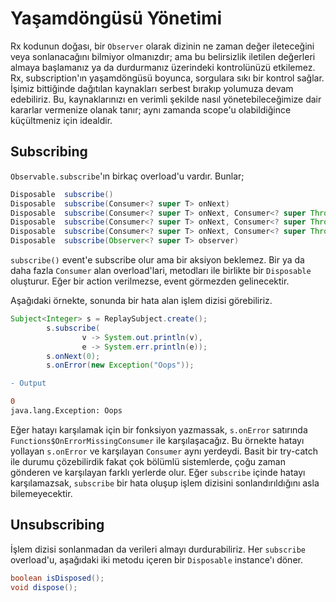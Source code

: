 # Yaşamdöngüsü Yönetimi

Rx kodunun doğası, bir `Observer` olarak dizinin ne zaman değer ileteceğini veya sonlanacağını bilmiyor olmanızdır; ama bu belirsizlik iletilen değerleri almaya başlamanız ya da durdurmanız üzerindeki kontrolünüzü etkilemez. Rx, subscription'ın yaşamdöngüsü boyunca, sorgulara sıkı bir kontrol sağlar. İşimiz bittiğinde dağıtılan kaynakları serbest bırakıp yolumuza devam edebiliriz. Bu, kaynaklarınızı en verimli şekilde nasıl yönetebileceğimize dair kararlar vermenize olanak tanır; aynı zamanda scope'u olabildiğince küçültmeniz için idealdir.

## Subscribing
`Observable.subscribe`'ın birkaç overload'u vardır. Bunlar;

```java
Disposable 	subscribe()
Disposable 	subscribe(Consumer<? super T> onNext)
Disposable 	subscribe(Consumer<? super T> onNext, Consumer<? super Throwable> onError)
Disposable 	subscribe(Consumer<? super T> onNext, Consumer<? super Throwable> onError, Action onComplete)
Disposable 	subscribe(Consumer<? super T> onNext, Consumer<? super Throwable> onError, Action onComplete, Consumer<? super Disposable> onSubscribe)
Disposable 	subscribe(Observer<? super T> observer)
```

`subscribe()` event'e subscribe olur ama bir aksiyon beklemez. Bir ya da daha fazla `Consumer` alan overload'lari, metodları ile birlikte bir `Disposable` oluşturur. Eğer bir action verilmezse, event görmezden gelinecektir.

Aşağıdaki örnekte, sonunda bir hata alan işlem dizisi görebiliriz.

```java
Subject<Integer> s = ReplaySubject.create();
        s.subscribe(
                v -> System.out.println(v),
                e -> System.err.println(e));
        s.onNext(0);
        s.onError(new Exception("Oops"));
```

```diff
- Output 

0
java.lang.Exception: Oops
```

Eğer hatayı karşılamak için bir fonksiyon yazmassak, `s.onError` satırında `Functions$OnErrorMissingConsumer` ile karşılaşacağız. Bu örnekte hatayı yollayan `s.onError` ve karşılayan `Consumer` aynı yerdeydi. Basit bir try-catch ile durumu çözebilirdik fakat çok bölümlü sistemlerde, çoğu zaman gönderen ve karşılayan farklı yerlerde olur. Eğer `subscribe` içinde hatayı karşılamazsak, `subscribe` bir hata oluşup işlem dizisini sonlandırıldığını asla bilemeyecektir.

## Unsubscribing
İşlem dizisi sonlanmadan da verileri almayı durdurabiliriz.  Her `subscribe` overload'u, aşağıdaki iki metodu içeren bir `Disposable` instance'ı döner.

```java
boolean isDisposed();
void dispose();
```
    
